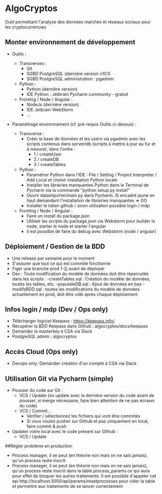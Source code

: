 # AlgoCryptos
Outil permettant l'analyse des données marchés et réseaux sociaux pour les cryptocurrencies

## Monter environnement de développement
- Outils :
    - Transverses :
        - Git
        - SGBD PostgreSQL (dernière version v10.1)
        - SGBD PostgreSQL administration : pgadmin
    - Python :
        - Python (dernière version)
        - IDE Python : Jetbrain Pycharm community - gratuit
    - Fronting / Node / Angular :
        - NodeJs (dernière version)
        - IDE Jetbrain WebStorm
        - ...
    
- Paramétrage environnement (cf. pré-requis Outils ci-dessus) :
    - Transverse :
        - Créer la base de données et les users via pgadmin avec les scripts contenus dans server/db (scripts à mettre à jour au fur et à mesure), dans l'ordre :
            - 1 / createUser
            - 2 / createDB
            - 3 / createTables
    - Python :
        - Paramétrer Python dans l'IDE : File / Setting / Project Interpreter / Add Local et choisir installation Python locale
        - Installer les librairies manquantes Python dans le Terminal de Pycharm via la commande "python setup.py install"
        - Ouvrir dataimporter/main.py dans Pycharm. Si encadré jaune en haut demandant l'installation de librairies manquantes => GO
        - Installer le token github / sinon utilisation possible login / mdp
    - Fronting / Node / Angular :
        - Faire un install du package.json
        - Utiliser les scripts du package.json via Webstorm pour builder le node, starter le node et starter l'angular
        - Il est possible de faire du debug avec Webstorm (node / angular)

## Déploiement / Gestion de la BDD
- Une release par semaine pour le moment
- S'assurer que tout ce qui est commité fonctionne
- Figer une branche prod 1-2j avant de déployer
- Dev : Toute modification du modèle de données doit être répercutée dans les scripts :
    -createTables.sql : Création du modèle de données, toutes les tables, etc.
    -populateDB.sql : Ajout de données en bas
    -modifsBDD.sql : toutes les modifications du modèle de données actuellement en prod, doit être vidé après chaque déploiement

## Infos login / mdp (Dev / Ops only)
- Télécharger logiciel Keepass : https://keepass.info/
- Récupérer la BDD Keepass dans Github : algocryptos/docs/keepass
- Demander la masterkey à CSA via Slack
- PostgreSQL admin : algocryptos

## Accès Cloud (Ops only)
- Devops only: Demander création d'un compte à CSA via Slack


## Utilisation Git via Pycharm (simple)
- Pousser du code sur Git : 
    - VCS / Update (on update avec la dernière version du code avant de pousser, si merge nécessaire, faire bien attention de ne pas écraser du code)
    - VCS / Commit...
        - Vérifier / sélectionnez les fichiers qui vont être commités
        - Si vous voulez pusher sur Github et pas uniquement en local, faire commit & push
- Updater votre local avec le code présent sur Github :
    - VCS / Update
    
##Régler problème en production
- Process manager, il se peut (en théorie non mais on ne sais jamais), qu'un process reste inscrit
- Process manager, il se peut (en théorie non mais on ne sais jamais), qu'un process reste inscrit
dans la table process_params ce qui aura pour effet de bloquer les autres traitements.
Il est possible d'appeler cet api http://localhost:3000/api/params/resetprocesses pour vider la table
et permettre aux traitements de se lancer correctement